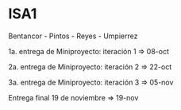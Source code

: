 # ISA1
Bentancor - Pintos - Reyes - Umpierrez

1a. entrega de Miniproyecto: iteración 1 => 08-oct

2a. entrega de Miniproyecto: iteración 2 => 22-oct

3a. entrega de Miniproyecto: iteración 3 => 05-nov

Entrega final 19 de noviembre => 19-nov
